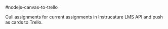#nodejs-canvas-to-trello

Cull assignments for current assignments in Instrucature LMS API and push as cards to Trello.